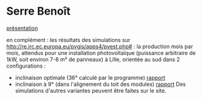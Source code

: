 # Serre Benoît

[présentation](https://docs.google.com/presentation/d/119mGQpdbHo4c13meKK96Dx5Xi3M9IxzthIt0YZMpvcA/edit?usp=sharing)

en complément : les résultats des simulations sur http://re.jrc.ec.europa.eu/pvgis/apps4/pvest.php# : la production mois par mois, attendus pour une installation photovoltaïque (puissance arbitraire de 1kW, soit environ 7-8 m² de panneaux) à Lille, orientée au sud dans 2 configurations :
* inclinaison optimale (36° calculé par le programme) [rapport](https://github.com/OSE-Lille/Serre-Benoit/blob/master/PVdata503745N_030326E_1kW_36deg_0deg_14.pdf)
* inclinaison à 9° (dans l'alignement du toit des modules) [rapport](https://github.com/OSE-Lille/Serre-Benoit/blob/master/PVdata503745N_030326E_1kW_9deg_0deg_14.pdf)
Des simulations d'autres variantes peuvent être faites sur le site.
